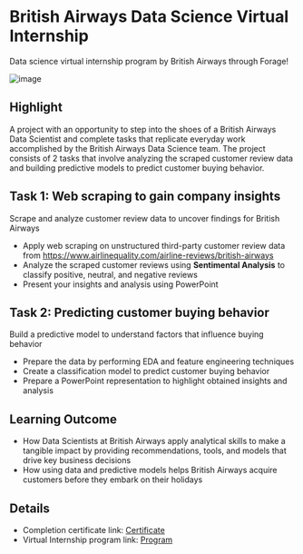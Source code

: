 # British Airways Data Science Virtual Internship

Data science virtual internship program by British Airways through Forage!

![image](https://github.com/prathmeshlonkar10/British-Airways-Data-Science-Virtual-Internship-Project/assets/66990159/bd586143-17bf-41b7-986c-c19bf29ae92b)


## Highlight
A project with an opportunity to step into the shoes of a British Airways Data Scientist and complete tasks that replicate everyday work accomplished by the British Airways Data Science team. 
The project consists of 2 tasks that involve analyzing the scraped customer review data and building predictive models to predict customer buying behavior.


## Task 1: Web scraping to gain company insights
Scrape and analyze customer review data to uncover findings for British Airways
- Apply web scraping on unstructured third-party customer review data from https://www.airlinequality.com/airline-reviews/british-airways
- Analyze the scraped customer reviews using **Sentimental Analysis** to classify positive, neutral, and negative reviews
- Present your insights and analysis using PowerPoint


## Task 2: Predicting customer buying behavior
Build a predictive model to understand factors that influence buying behavior
- Prepare the data by performing EDA and feature engineering techniques
- Create a classification model to predict customer buying behavior
- Prepare a PowerPoint representation to highlight obtained insights and analysis


## Learning Outcome
- How Data Scientists at British Airways apply analytical skills to make a tangible impact by providing recommendations, tools, and models that drive key business decisions
- How using data and predictive models helps British Airways acquire customers before they embark on their holidays


## Details
* Completion certificate link: [Certificate](https://forage-uploads-prod.s3.amazonaws.com/completion-certificates/British%20Airways/NjynCWzGSaWXQCxSX_British%20Airways_86QszvD3RDEMeQAkC_1703651559538_completion_certificate.pdf)
* Virtual Internship program link: [Program](https://www.theforage.com/simulations/british-airways/data-science-yqoz)
